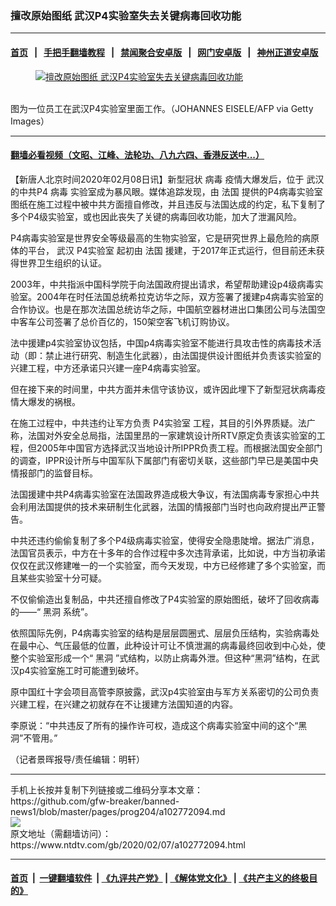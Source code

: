 ### 擅改原始图纸 武汉P4实验室失去关键病毒回收功能
------------------------

#### [首页](https://github.com/gfw-breaker/banned-news1/blob/master/README.md) &nbsp;&nbsp;|&nbsp;&nbsp; [手把手翻墙教程](https://github.com/gfw-breaker/guides/wiki) &nbsp;&nbsp;|&nbsp;&nbsp; [禁闻聚合安卓版](https://github.com/gfw-breaker/bn-android) &nbsp;&nbsp;|&nbsp;&nbsp; [网门安卓版](https://github.com/oGate2/oGate) &nbsp;&nbsp;|&nbsp;&nbsp; [神州正道安卓版](https://github.com/SzzdOgate/update) 



<div><div class="featured_image">
 <a href="https://i.ntdtv.com/assets/uploads/2020/02/GettyImages-643962768.jpg" target="_blank">
  <figure>
   <img alt="擅改原始图纸 武汉P4实验室失去关键病毒回收功能" src="https://i.ntdtv.com/assets/uploads/2020/02/GettyImages-643962768-800x450.jpg"/>
  </figure><br/>
 </a>
 <span class="caption">
  图为一位员工在武汉P4实验室里面工作。（JOHANNES EISELE/AFP via Getty Images）
 </span>
</div>
</div><hr/>

#### [翻墙必看视频（文昭、江峰、法轮功、八九六四、香港反送中...）](https://github.com/gfw-breaker/banned-news1/blob/master/pages/link3.md)

<div><div class="post_content" itemprop="articleBody">
 <p>
  【新唐人北京时间2020年02月08日讯】新型冠状
  <ok href="https://www.ntdtv.com/gb/病毒.htm">
   病毒
  </ok>
  疫情大爆发后，位于
  <ok href="https://www.ntdtv.com/gb/武汉.htm">
   武汉
  </ok>
  的中共P4
  <ok href="https://www.ntdtv.com/gb/病毒.htm">
   病毒
  </ok>
  实验室成为暴风眼。媒体追踪发现，由
  <ok href="https://www.ntdtv.com/gb/法国.htm">
   法国
  </ok>
  提供的P4病毒实验室图纸在施工过程中被中共方面擅自修改，并且违反与法国达成的约定，私下复制了多个P4级实验室，或也因此丧失了关键的病毒回收功能，加大了泄漏风险。
 </p>
 <p>
  P4病毒实验室是世界安全等级最高的生物实验室，它是研究世界上最危险的病原体的平台，
  <ok href="https://www.ntdtv.com/gb/武汉.htm">
   武汉
  </ok>
  <ok href="https://www.ntdtv.com/gb/p4实验室.htm">
   P4实验室
  </ok>
  起初由
  <ok href="https://www.ntdtv.com/gb/法国.htm">
   法国
  </ok>
  援建，于2017年正式运行，但目前还未获得世界卫生组织的认证。
 </p>
 <p>
  2003年，中共指派中国科学院于向法国政府提出请求，希望帮助建设p4级病毒实验室。2004年在时任法国总统希拉克访华之际，双方签署了援建p4病毒实验室的合作协议。也是在那次法国总统访华之际，中国航空器材进出口集团公司与法国空中客车公司签署了总价百亿的，150架空客飞机订购协议。
 </p>
 <p>
  法中援建p4实验室协议包括，中国p4病毒实验室不能进行具攻击性的病毒技术活动（即：禁止进行研究、制造生化武器），由法国提供设计图纸并负责该实验室的兴建工程，中方还承诺只兴建一座P4病毒实验室。
 </p>
 <p>
  但在接下来的时间里，中共方面并未信守该协议，或许因此埋下了新型冠状病毒疫情大爆发的祸根。
 </p>
 <p>
  在施工过程中，中共违约让军方负责
  <ok href="https://www.ntdtv.com/gb/p4实验室.htm">
   P4实验室
  </ok>
  工程，其目的引外界质疑。法广称，法国对外安全总局指，法国里昂的一家建筑设计所RTV原定负责该实验室的工程，但2005年中国官方选择武汉当地设计所IPPR负责工程。而根据法国安全部门的调查，IPPR设计所与中国军队下属部门有密切关联，这些部门早已是美国中央情报部门的监督目标。
 </p>
 <p>
  法国援建中共P4病毒实验室在法国政界造成极大争议，有法国病毒专家担心中共会利用法国提供的技术来研制生化武器，法国的情报部门当时也向政府提出严正警告。
 </p>
 <p>
  中共还违约偷偷复制了多个P4级病毒实验室，使得安全隐患陡增。据法广消息，法国官员表示，中方在十多年的合作过程中多次违背承诺，比如说，中方当初承诺仅仅在武汉修建唯一的一个实验室，而今天发现，中方已经修建了多个实验室，而且某些实验室十分可疑。
 </p>
 <p>
  不仅偷偷造出复制品，中共还擅自修改了P4实验室的原始图纸，破坏了回收病毒的——“
  <ok href="https://www.ntdtv.com/gb/黑洞.htm">
   黑洞
  </ok>
  系统”。
 </p>
 <p>
  依照国际先例，P4病毒实验室的结构是层层圆圈式、层层负压结构，实验病毒处在最中心、气压最低的位置，此种设计可让不慎泄漏的病毒最终回收到中心处，使整个实验室形成一个“
  <ok href="https://www.ntdtv.com/gb/黑洞.htm">
   黑洞
  </ok>
  ”式结构，以防止病毒外泄。但这种“黑洞”结构，在武汉p4实验室施工时可能遭到破坏。
 </p>
 <p>
  原中国红十字会项目高管李原披露，武汉p4实验室由与军方关系密切的公司负责兴建工程，在兴建之初就存在不让援建方法国知道的内容。
 </p>
 <p>
  李原说：“中共违反了所有的操作许可权，造成这个病毒实验室中间的这个“黑洞”不管用。”
 </p>
 <p>
  （记者景晖报导/责任编辑：明轩）
 </p>
 <div class="single_ad">
 </div>
</div>
</div>
<hr/>
手机上长按并复制下列链接或二维码分享本文章：<br/>
https://github.com/gfw-breaker/banned-news1/blob/master/pages/prog204/a102772094.md <br/>
<a href='https://github.com/gfw-breaker/banned-news1/blob/master/pages/prog204/a102772094.md'><img src='https://github.com/gfw-breaker/banned-news1/blob/master/pages/prog204/a102772094.md.png'/></a> <br/>
原文地址（需翻墙访问）：https://www.ntdtv.com/gb/2020/02/07/a102772094.html


------------------------
#### [首页](https://github.com/gfw-breaker/banned-news1/blob/master/README.md) &nbsp;|&nbsp; [一键翻墙软件](https://github.com/gfw-breaker/nogfw/blob/master/README.md) &nbsp;| [《九评共产党》](https://github.com/gfw-breaker/9ping.md/blob/master/README.md#九评之一评共产党是什么) | [《解体党文化》](https://github.com/gfw-breaker/jtdwh.md/blob/master/README.md) | [《共产主义的终极目的》](https://github.com/gfw-breaker/gczydzjmd.md/blob/master/README.md)


<img src='http://gfw-breaker.win/banned-news/pages/prog204/a102772094.md' width='0px' height='0px'/>